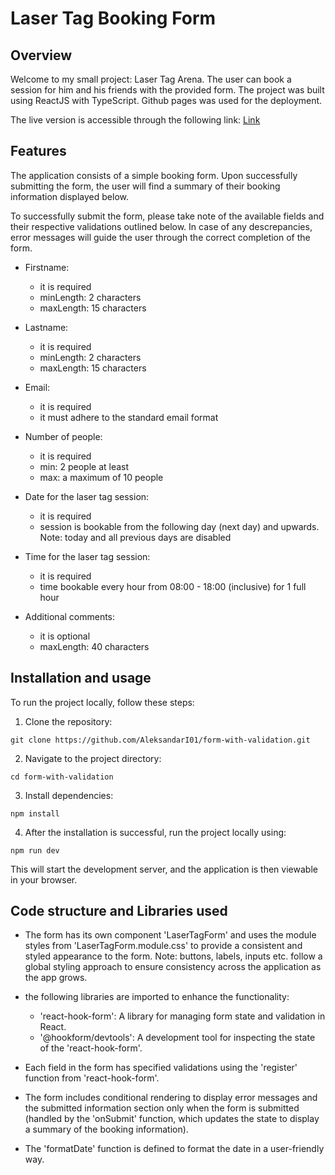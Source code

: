 # Laser Tag Booking Form

## Overview

Welcome to my small project: Laser Tag Arena. The user can book a session for him and his friends with the provided form.
The project was built using ReactJS with TypeScript.
Github pages was used for the deployment.

The live version is accessible through the following link: [Link](https://aleksandari01.github.io/form-with-validation/)

## Features

The application consists of a simple booking form. Upon successfully submitting the form, the user will find a summary of their booking information displayed below.

To successfully submit the form, please take note of the available fields and their respective validations outlined below. In case of any descrepancies, error messages will guide the user through the correct completion of the form.

- Firstname:

  - it is required
  - minLength: 2 characters
  - maxLength: 15 characters

- Lastname:

  - it is required
  - minLength: 2 characters
  - maxLength: 15 characters

- Email:

  - it is required
  - it must adhere to the standard email format

- Number of people:

  - it is required
  - min: 2 people at least
  - max: a maximum of 10 people

- Date for the laser tag session:

  - it is required
  - session is bookable from the following day (next day) and upwards. Note: today and all previous days are disabled

- Time for the laser tag session:

  - it is required
  - time bookable every hour from 08:00 - 18:00 (inclusive) for 1 full hour

- Additional comments:
  - it is optional
  - maxLength: 40 characters

## Installation and usage

To run the project locally, follow these steps:

1. Clone the repository:

```
git clone https://github.com/AleksandarI01/form-with-validation.git
```

2. Navigate to the project directory:

```
cd form-with-validation
```

3. Install dependencies:

```
npm install
```

4. After the installation is successful, run the project locally using:

```
npm run dev
```

This will start the development server, and the application is then viewable in your browser.

## Code structure and Libraries used

- The form has its own component 'LaserTagForm' and uses the module styles from 'LaserTagForm.module.css' to provide a consistent and styled appearance to the form. Note: buttons, labels, inputs etc. follow a global styling approach to ensure consistency across the application as the app grows.

- the following libraries are imported to enhance the functionality:

  - 'react-hook-form': A library for managing form state and validation in React.
  - '@hookform/devtools': A development tool for inspecting the state of the 'react-hook-form'.

- Each field in the form has specified validations using the 'register' function from 'react-hook-form'.

- The form includes conditional rendering to display error messages and the submitted information section only when the form is submitted (handled by the 'onSubmit' function, which updates the state to display a summary of the booking information).

- The 'formatDate' function is defined to format the date in a user-friendly way.
